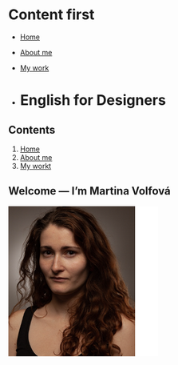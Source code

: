 # Content first

<!-- This is a comment, only visible to the author: Add a link to your presentation. -->
<!-- Presentations do not need to be a PDF, you may link elsewhere, such as Figma, YouTube, etc. -->
<!-- Consider adding navigation to each section (About, Featured Projects, Notes, etc.) -->

- [Home](#home)
- [About me](#more_about_me)
- [My work](#work)

- # English for Designers

## Contents

1. [Home](01-one-word/)
2. [About me](02-first-impression/)
3. [My workt](03_content_first/work/)


## Welcome — I’m Martina Volfová

![Write an alternative text description.](img/ME.png)

